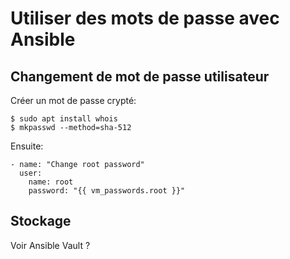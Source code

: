 # Utiliser des mots de passe avec Ansible


## Changement de mot de passe utilisateur

Créer un mot de passe crypté:

    $ sudo apt install whois
    $ mkpasswd --method=sha-512

Ensuite:

    - name: "Change root password"
      user:
        name: root
        password: "{{ vm_passwords.root }}"


## Stockage

Voir Ansible Vault ?
